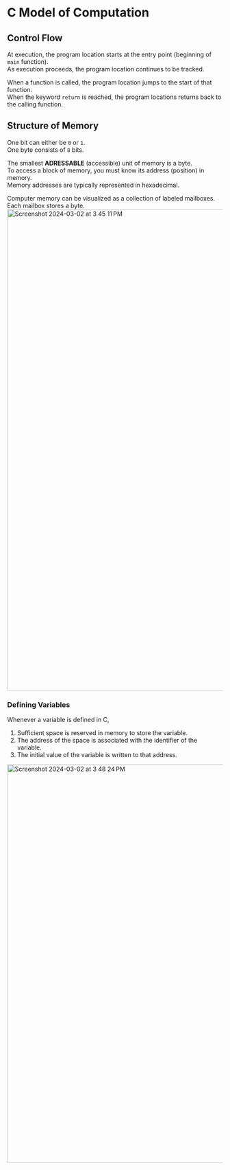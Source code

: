 # C Model of Computation

## Control Flow
At execution, the program location starts at the entry point (beginning of `main` function). <br>
As execution proceeds, the program location continues to be tracked. <br>

When a function is called, the program location jumps to the start of that function. <br>
When the keyword `return` is reached, the program locations returns back to the calling function. <br>

## Structure of Memory
One bit can either be `0` or `1`. <br>
One byte consists of `8` bits.

The smallest **ADRESSABLE** (accessible) unit of memory is a byte. <br>
To access a block of memory, you must know its address (position) in memory. <br> 
Memory addresses are typically represented in hexadecimal.

Computer memory can be visualized as a collection of labeled mailboxes. <br>
Each mailbox stores a byte. 
<img width="1121" alt="Screenshot 2024-03-02 at 3 45 11 PM" src="https://github.com/liuandy1207/notes/assets/72530429/43d78a24-a1a5-4495-8e8c-d590b0b4557d">

### Defining Variables 
Whenever a variable is defined in C,
1. Sufficient space is reserved in memory to store the variable.
2. The address of the space is associated with the identifier of the variable.
3. The initial value of the variable is written to that address. 
<img width="928" alt="Screenshot 2024-03-02 at 3 48 24 PM" src="https://github.com/liuandy1207/notes/assets/72530429/bcafdd51-2450-41b3-9b7d-24bbcfd466ca">
